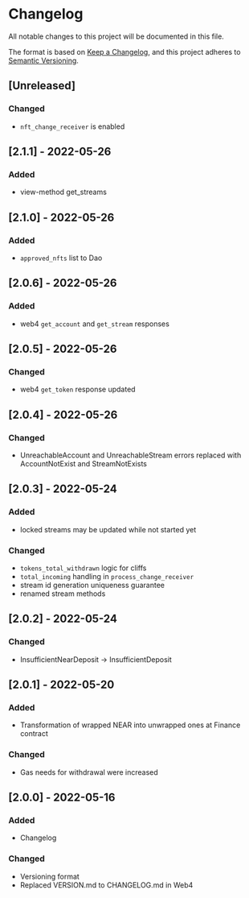 # Changelog
All notable changes to this project will be documented in this file.

The format is based on [Keep a Changelog](https://keepachangelog.com/en/1.0.0/),
and this project adheres to [Semantic Versioning](https://semver.org/spec/v2.0.0.html).

## [Unreleased]
### Changed
- `nft_change_receiver` is enabled

## [2.1.1] - 2022-05-26
### Added
- view-method get_streams

## [2.1.0] - 2022-05-26
### Added
- `approved_nfts` list to Dao

## [2.0.6] - 2022-05-26
### Added
- web4 `get_account` and `get_stream` responses

## [2.0.5] - 2022-05-26
### Changed
- web4 `get_token` response updated

## [2.0.4] - 2022-05-26
### Changed
- UnreachableAccount and UnreachableStream errors replaced with AccountNotExist and StreamNotExists

## [2.0.3] - 2022-05-24
### Added
- locked streams may be updated while not started yet
### Changed
- `tokens_total_withdrawn` logic for cliffs
- `total_incoming` handling in `process_change_receiver`
- stream id generation uniqueness guarantee
- renamed stream methods

## [2.0.2] - 2022-05-24
### Changed
- InsufficientNearDeposit -> InsufficientDeposit

## [2.0.1] - 2022-05-20
### Added
- Transformation of wrapped NEAR into unwrapped ones at Finance contract
### Changed
- Gas needs for withdrawal were increased

## [2.0.0] - 2022-05-16
### Added
- Changelog
### Changed
- Versioning format
- Replaced VERSION.md to CHANGELOG.md in Web4
